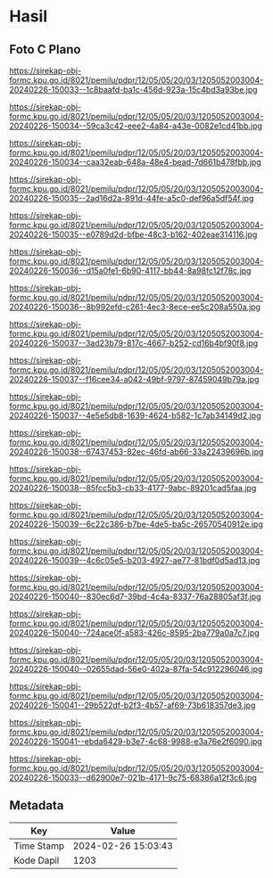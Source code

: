 # Hasil

## Foto C Plano

https://sirekap-obj-formc.kpu.go.id/8021/pemilu/pdpr/12/05/05/20/03/1205052003004-20240226-150033--1c8baafd-ba1c-456d-923a-15c4bd3a93be.jpg

https://sirekap-obj-formc.kpu.go.id/8021/pemilu/pdpr/12/05/05/20/03/1205052003004-20240226-150034--59ca3c42-eee2-4a84-a43e-0082e1cd41bb.jpg

https://sirekap-obj-formc.kpu.go.id/8021/pemilu/pdpr/12/05/05/20/03/1205052003004-20240226-150034--caa32eab-648a-48e4-bead-7d661b478fbb.jpg

https://sirekap-obj-formc.kpu.go.id/8021/pemilu/pdpr/12/05/05/20/03/1205052003004-20240226-150035--2ad16d2a-891d-44fe-a5c0-def96a5df54f.jpg

https://sirekap-obj-formc.kpu.go.id/8021/pemilu/pdpr/12/05/05/20/03/1205052003004-20240226-150035--e0789d2d-bfbe-48c3-b162-402eae314116.jpg

https://sirekap-obj-formc.kpu.go.id/8021/pemilu/pdpr/12/05/05/20/03/1205052003004-20240226-150036--d15a0fe1-6b90-4117-bb44-8a98fc12f78c.jpg

https://sirekap-obj-formc.kpu.go.id/8021/pemilu/pdpr/12/05/05/20/03/1205052003004-20240226-150036--8b992efd-c261-4ec3-8ece-ee5c208a550a.jpg

https://sirekap-obj-formc.kpu.go.id/8021/pemilu/pdpr/12/05/05/20/03/1205052003004-20240226-150037--3ad23b79-817c-4667-b252-cd16b4bf90f8.jpg

https://sirekap-obj-formc.kpu.go.id/8021/pemilu/pdpr/12/05/05/20/03/1205052003004-20240226-150037--f16cee34-a042-49bf-9797-87459049b79a.jpg

https://sirekap-obj-formc.kpu.go.id/8021/pemilu/pdpr/12/05/05/20/03/1205052003004-20240226-150037--4e5e5db8-1639-4624-b582-1c7ab34149d2.jpg

https://sirekap-obj-formc.kpu.go.id/8021/pemilu/pdpr/12/05/05/20/03/1205052003004-20240226-150038--67437453-82ec-46fd-ab66-33a22439696b.jpg

https://sirekap-obj-formc.kpu.go.id/8021/pemilu/pdpr/12/05/05/20/03/1205052003004-20240226-150038--85fcc5b3-cb33-4177-9abc-89201cad5faa.jpg

https://sirekap-obj-formc.kpu.go.id/8021/pemilu/pdpr/12/05/05/20/03/1205052003004-20240226-150039--6c22c386-b7be-4de5-ba5c-26570540912e.jpg

https://sirekap-obj-formc.kpu.go.id/8021/pemilu/pdpr/12/05/05/20/03/1205052003004-20240226-150039--4c6c05e5-b203-4927-ae77-81bdf0d5ad13.jpg

https://sirekap-obj-formc.kpu.go.id/8021/pemilu/pdpr/12/05/05/20/03/1205052003004-20240226-150040--830ec6d7-39bd-4c4a-8337-76a28805af3f.jpg

https://sirekap-obj-formc.kpu.go.id/8021/pemilu/pdpr/12/05/05/20/03/1205052003004-20240226-150040--724ace0f-a583-426c-8595-2ba779a0a7c7.jpg

https://sirekap-obj-formc.kpu.go.id/8021/pemilu/pdpr/12/05/05/20/03/1205052003004-20240226-150040--02655dad-56e0-402a-87fa-54c912296046.jpg

https://sirekap-obj-formc.kpu.go.id/8021/pemilu/pdpr/12/05/05/20/03/1205052003004-20240226-150041--29b522df-b2f3-4b57-af69-73b618357de3.jpg

https://sirekap-obj-formc.kpu.go.id/8021/pemilu/pdpr/12/05/05/20/03/1205052003004-20240226-150041--ebda6429-b3e7-4c68-9988-e3a76e2f6090.jpg

https://sirekap-obj-formc.kpu.go.id/8021/pemilu/pdpr/12/05/05/20/03/1205052003004-20240226-150033--d62900e7-021b-4171-9c75-68386a12f3c6.jpg


## Metadata

| Key        | Value               |
| ---------- | ------------------- |
| Time Stamp | 2024-02-26 15:03:43 |
| Kode Dapil | 1203                |



